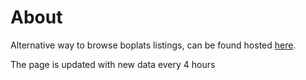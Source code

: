 # About

Alternative way to browse boplats listings, can be found hosted [here](https://dudek.dev/boplats-map/).

The page is updated with new data every 4 hours
